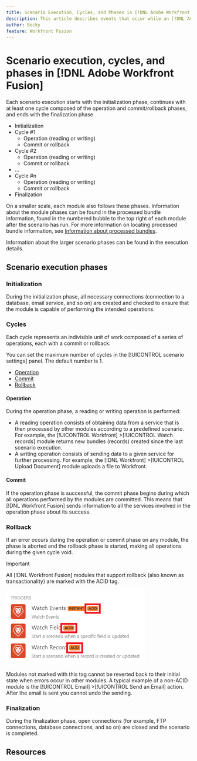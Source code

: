 ```yaml
---
title: Scenario Execution, Cycles, and Phases in [!DNL Adobe Workfront Fusion]
description: This article describes events that occur while an [!DNL Adobe Workfront Fusion] scenario is running, such as initialization, operations, commits, and rollbacks.
author: Becky
feature: Workfront Fusion
---
```

# Scenario execution, cycles, and phases in [!DNL Adobe Workfront Fusion]

Each scenario execution starts with the initialization phase, continues with at least one cycle composed of the operation and commit/rollback phases, and ends with the finalization phase

* Initialization
* Cycle #1
   * Operation (reading or writing)
   * Commit or rollback
* Cycle #2
   * Operation (reading or writing)
   * Commit or rollback
* ...
* Cycle #n
   * Operation (reading or writing)
   * Commit or rollback
* Finalization

On a smaller scale, each module also follows these phases. Information about the module phases can be found in the processed bundle information, found in the numbered bubble to the top right of each module after the scenario has run. For more information on locating processed bundle information, see [Information about processed bundles](/help/workfront-fusion/references/scenarios/scenario-execution-flow.md#information-about-processed-bundles).

Information about the larger scenario phases can be found in the execution details. <!--For more information, see-->

## Scenario execution phases

### Initialization

During the initialization phase, all necessary connections (connection to a database, email service, and so on) are created and checked to ensure that the module is capable of performing the intended operations.

### Cycles

Each cycle represents an indivisible unit of work composed of a series of operations, each with a commit or rollback. 

You can set the maximum number of cycles in the [!UICONTROL scenario settings] panel. The default number is 1.

* [Operation](#operation)
* [Commit](#commit)
* [Rollback](#rollback)

#### Operation

During the operation phase, a reading or writing operation is performed:

* A reading operation consists of obtaining data from a service that is then processed by other modules according to a predefined scenario. For example, the [!UICONTROL Workfront] >[!UICONTROL Watch records] module returns new bundles (records) created since the last scenario execution.
* A writing operation consists of sending data to a given service for further processing. For example, the [!DNL Workfront] >[!UICONTROL Upload Document] module uploads a file to Workfront.

#### Commit

If the operation phase is successful, the commit phase begins during which all operations performed by the modules are committed. This means that [!DNL Workfront Fusion] sends information to all the services involved in the operation phase about its success.

### Rollback

If an error occurs during the operation or commit phase on any module, the phase is aborted and the rollback phase is started, making all operations during the given cycle void. 

>[!IMPORTANT]
>
>All [!DNL Workfront Fusion] modules that support rollback (also known as transactionality) are marked with the ACID tag.
>
>![](assets/acid-modules.png)
>
>Modules not marked with this tag cannot be reverted back to their initial state when errors occur in other modules. A typical example of a non-ACID module is the [!UICONTROL Email] >[!UICONTROL Send an Email] action. After the email is sent you cannot undo the sending.

### Finalization

During the finalization phase, open connections (for example, FTP connections, database connections, and so on) are closed and the scenario is completed.

## Resources

<!--For more information, see [The scenario settings panel in [!DNL Adobe Workfront Fusion]](../../workfront-fusion/scenarios/scenario-settings-panel.md).-->





